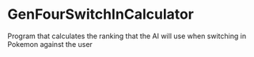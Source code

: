 # GenFourSwitchInCalculator
Program that calculates the ranking that the AI will use when switching in Pokemon against the user
